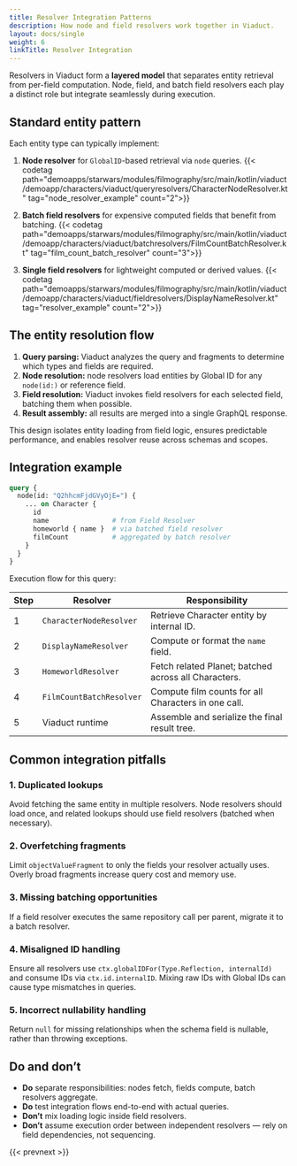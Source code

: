```yaml
---
title: Resolver Integration Patterns
description: How node and field resolvers work together in Viaduct.
layout: docs/single
weight: 6
linkTitle: Resolver Integration
---
```


Resolvers in Viaduct form a **layered model** that separates entity retrieval from per-field computation. Node, field,
and batch field resolvers each play a distinct role but integrate seamlessly during execution.

## Standard entity pattern

Each entity type can typically implement:

1. **Node resolver** for `GlobalID`-based retrieval via `node` queries.
{{< codetag path="demoapps/starwars/modules/filmography/src/main/kotlin/viaduct/demoapp/characters/viaduct/queryresolvers/CharacterNodeResolver.kt" tag="node_resolver_example" count="2">}}

2. **Batch field resolvers** for expensive computed fields that benefit from batching.
{{< codetag path="demoapps/starwars/modules/filmography/src/main/kotlin/viaduct/demoapp/characters/viaduct/batchresolvers/FilmCountBatchResolver.kt" tag="film_count_batch_resolver" count="3">}}

3. **Single field resolvers** for lightweight computed or derived values.
{{< codetag path="demoapps/starwars/modules/filmography/src/main/kotlin/viaduct/demoapp/characters/viaduct/fieldresolvers/DisplayNameResolver.kt" tag="resolver_example" count="2">}}

## The entity resolution flow

1. **Query parsing:** Viaduct analyzes the query and fragments to determine which types and fields are required.
2. **Node resolution:** node resolvers load entities by Global ID for any `node(id:)` or reference field.
3. **Field resolution:** Viaduct invokes field resolvers for each selected field, batching them when possible.
4. **Result assembly:** all results are merged into a single GraphQL response.

This design isolates entity loading from field logic, ensures predictable performance, and enables resolver reuse across
schemas and scopes.

## Integration example

```graphql
query {
  node(id: "Q2hhcmFjdGVyOjE=") {
    ... on Character {
      id
      name                # from Field Resolver
      homeworld { name }  # via batched field resolver
      filmCount           # aggregated by batch resolver
    }
  }
}
```

Execution flow for this query:

| Step | Resolver | Responsibility |
|------|-----------|----------------|
| 1 | `CharacterNodeResolver` | Retrieve Character entity by internal ID. |
| 2 | `DisplayNameResolver` | Compute or format the `name` field. |
| 3 | `HomeworldResolver` | Fetch related Planet; batched across all Characters. |
| 4 | `FilmCountBatchResolver` | Compute film counts for all Characters in one call. |
| 5 | Viaduct runtime | Assemble and serialize the final result tree. |

## Common integration pitfalls

### 1. Duplicated lookups

Avoid fetching the same entity in multiple resolvers. Node resolvers should load once, and related lookups should use
field resolvers (batched when necessary).

### 2. Overfetching fragments

Limit `objectValueFragment` to only the fields your resolver actually uses. Overly broad fragments increase query cost
and memory use.

### 3. Missing batching opportunities

If a field resolver executes the same repository call per parent, migrate it to a batch resolver.

### 4. Misaligned ID handling

Ensure all resolvers use `ctx.globalIDFor(Type.Reflection, internalId)` and consume IDs via `ctx.id.internalID`. Mixing
raw IDs with Global IDs can cause type mismatches in queries.

### 5. Incorrect nullability handling

Return `null` for missing relationships when the schema field is nullable, rather than throwing exceptions.

## Do and don’t

- **Do** separate responsibilities: nodes fetch, fields compute, batch resolvers aggregate.
- **Do** test integration flows end-to-end with actual queries.
- **Don’t** mix loading logic inside field resolvers.
- **Don’t** assume execution order between independent resolvers — rely on field dependencies, not sequencing.

{{< prevnext >}}
